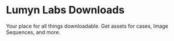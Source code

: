 # Lumyn Labs Downloads

Your place for all things downloadable. Get assets for cases, Image Sequences, and more.
